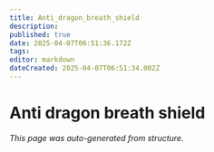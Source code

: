 ```yaml
---
title: Anti_dragon_breath_shield
description: 
published: true
date: 2025-04-07T06:51:36.172Z
tags: 
editor: markdown
dateCreated: 2025-04-07T06:51:34.002Z
---
```


# Anti dragon breath shield

*This page was auto-generated from structure.*